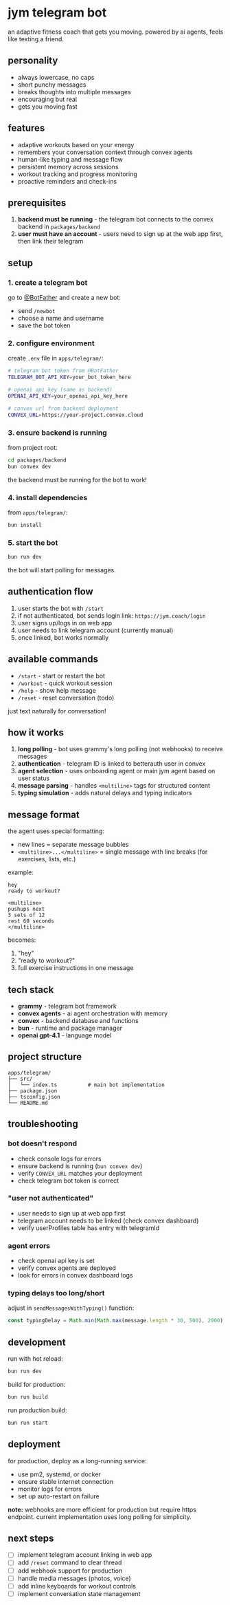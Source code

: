 # jym telegram bot

an adaptive fitness coach that gets you moving. powered by ai agents, feels like texting a friend.

## personality

- always lowercase, no caps
- short punchy messages
- breaks thoughts into multiple messages
- encouraging but real
- gets you moving fast

## features

- adaptive workouts based on your energy
- remembers your conversation context through convex agents
- human-like typing and message flow
- persistent memory across sessions
- workout tracking and progress monitoring
- proactive reminders and check-ins

## prerequisites

1. **backend must be running** - the telegram bot connects to the convex backend in `packages/backend`
2. **user must have an account** - users need to sign up at the web app first, then link their telegram

## setup

### 1. create a telegram bot

go to [@BotFather](https://t.me/botfather) and create a new bot:

- send `/newbot`
- choose a name and username
- save the bot token

### 2. configure environment

create `.env` file in `apps/telegram/`:

```bash
# telegram bot token from @BotFather
TELEGRAM_BOT_API_KEY=your_bot_token_here

# openai api key (same as backend)
OPENAI_API_KEY=your_openai_api_key_here

# convex url from backend deployment
CONVEX_URL=https://your-project.convex.cloud
```

### 3. ensure backend is running

from project root:

```bash
cd packages/backend
bun convex dev
```

the backend must be running for the bot to work!

### 4. install dependencies

from `apps/telegram/`:

```bash
bun install
```

### 5. start the bot

```bash
bun run dev
```

the bot will start polling for messages.

## authentication flow

1. user starts the bot with `/start`
2. if not authenticated, bot sends login link: `https://jym.coach/login`
3. user signs up/logs in on web app
4. user needs to link telegram account (currently manual)
5. once linked, bot works normally

## available commands

- `/start` - start or restart the bot
- `/workout` - quick workout session
- `/help` - show help message
- `/reset` - reset conversation (todo)

just text naturally for conversation!

## how it works

1. **long polling** - bot uses grammy's long polling (not webhooks) to receive messages
2. **authentication** - telegram ID is linked to betterauth user in convex
3. **agent selection** - uses onboarding agent or main jym agent based on user status
4. **message parsing** - handles `<multiline>` tags for structured content
5. **typing simulation** - adds natural delays and typing indicators

## message format

the agent uses special formatting:

- new lines = separate message bubbles
- `<multiline>...</multiline>` = single message with line breaks (for exercises, lists, etc.)

example:

```
hey
ready to workout?

<multiline>
pushups next
3 sets of 12
rest 60 seconds
</multiline>
```

becomes:

1. "hey"
2. "ready to workout?"
3. full exercise instructions in one message

## tech stack

- **grammy** - telegram bot framework
- **convex agents** - ai agent orchestration with memory
- **convex** - backend database and functions
- **bun** - runtime and package manager
- **openai gpt-4.1** - language model

## project structure

```
apps/telegram/
├── src/
│   └── index.ts          # main bot implementation
├── package.json
├── tsconfig.json
└── README.md
```

## troubleshooting

### bot doesn't respond

- check console logs for errors
- ensure backend is running (`bun convex dev`)
- verify `CONVEX_URL` matches your deployment
- check telegram bot token is correct

### "user not authenticated"

- user needs to sign up at web app first
- telegram account needs to be linked (check convex dashboard)
- verify userProfiles table has entry with telegramId

### agent errors

- check openai api key is set
- verify convex agents are deployed
- look for errors in convex dashboard logs

### typing delays too long/short

adjust in `sendMessagesWithTyping()` function:

```typescript
const typingDelay = Math.min(Math.max(message.length * 30, 500), 2000);
```

## development

run with hot reload:

```bash
bun run dev
```

build for production:

```bash
bun run build
```

run production build:

```bash
bun run start
```

## deployment

for production, deploy as a long-running service:

- use pm2, systemd, or docker
- ensure stable internet connection
- monitor logs for errors
- set up auto-restart on failure

**note:** webhooks are more efficient for production but require https endpoint. current implementation uses long polling for simplicity.

## next steps

- [ ] implement telegram account linking in web app
- [ ] add `/reset` command to clear thread
- [ ] add webhook support for production
- [ ] handle media messages (photos, voice)
- [ ] add inline keyboards for workout controls
- [ ] implement conversation state management
